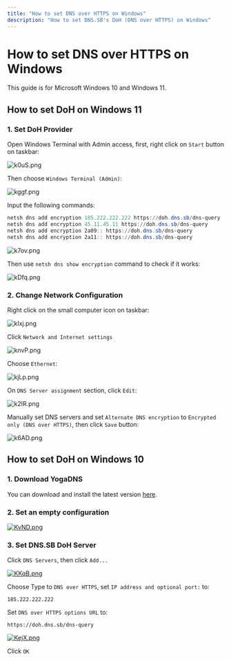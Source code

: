 ```yaml
---
title: "How to set DNS over HTTPS on Windows"
description: "How to set DNS.SB's DoH (DNS over HTTPS) on Windows"
---
```


# How to set DNS over HTTPS on Windows

This guide is for Microsoft Windows 10 and Windows 11.

## How to set DoH on Windows 11

### 1. Set DoH Provider

Open Windows Terminal with Admin access, first, right click on `Start` button on taskbar:

![k0uS.png](https://s3.image.hosting/2022/02/28/k0uS.png)

Then choose `Windows Terminal (Admin)`:

![kggf.png](https://s3.image.hosting/2022/02/28/kggf.png)

Input the following commands:

```powershell
netsh dns add encryption 185.222.222.222 https://doh.dns.sb/dns-query
netsh dns add encryption 45.11.45.11 https://doh.dns.sb/dns-query
netsh dns add encryption 2a09:: https://doh.dns.sb/dns-query
netsh dns add encryption 2a11:: https://doh.dns.sb/dns-query
```

![k7ov.png](https://s3.image.hosting/2022/02/28/k7ov.png)

Then use `netsh dns show encryption` command to check if it works:

![kDfq.png](https://s3.image.hosting/2022/02/28/kDfq.png)

### 2. Change Network Configuration

Right click on the small computer icon on taskbar:

![kIxj.png](https://s3.image.hosting/2022/02/28/kIxj.png)

Click `Network and Internet settings`

![knvP.png](https://s3.image.hosting/2022/02/28/knvP.png)

Choose `Ethernet`:

![kjLp.png](https://s3.image.hosting/2022/02/28/kjLp.png)

On `DNS Server assignment` section, click `Edit`:

![k2IR.png](https://s3.image.hosting/2022/02/28/k2IR.png)

Manually set DNS servers and set `Alternate DNS encryption` to `Encrypted only (DNS over HTTPS)`, then click `Save` button:

![k6AD.png](https://s3.image.hosting/2022/02/28/k6AD.png)

## How to set DoH on Windows 10

### 1. Download YogaDNS

You can download and install the latest version [here](https://yogadns.com/download/).

### 2. Set an empty configuration

[![KvND.png](https://s3.image.hosting/2021/07/02/KvND.png)](https://s3.image.hosting/2021/07/02/KvND.png)

### 3. Set DNS.SB DoH Server

Click `DNS Servers`, then click `Add...`

[![KKqB.png](https://s3.image.hosting/2021/07/02/KKqB.png)](https://s3.image.hosting/2021/07/02/KKqB.png)

Choose Type to `DNS over HTTPS`, set `IP address and optional port:` to:

```
185.222.222.222
```

Set `DNS over HTTPS options URL` to:

```
https://doh.dns.sb/dns-query
```

[![KejX.png](https://s3.image.hosting/2021/07/02/KejX.png)](https://s3.image.hosting/2021/07/02/KejX.png)

Click `OK`
